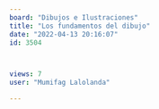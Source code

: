 ```yaml
---
board: "Dibujos e Ilustraciones"
title: "Los fundamentos del dibujo"
date: "2022-04-13 20:16:07"
id: 3504



views: 7
user: "Mumifag Lalolanda"

---
```

